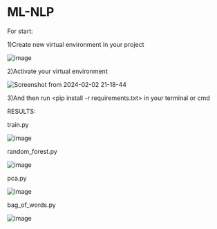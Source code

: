 # ML-NLP
 
For start:

1)Create new virtual environment in your project 

  ![image](https://github.com/n1ckoli/ML-NLP/assets/124861436/ed6fdbeb-11c0-4c5e-94a2-fbecdcf5dd0a)
  
2)Activate your virtual environment
  
  ![Screenshot from 2024-02-02 21-18-44](https://github.com/n1ckoli/ML-NLP/assets/124861436/d1f4c03d-be9a-4130-b21f-4cf4bfd7f84e)
  
3)And then run <pip install -r requirements.txt> in your terminal or cmd

RESULTS:

train.py

![image](https://github.com/n1ckoli/ML-NLP/assets/124861436/3195a7ed-4c2c-439f-b364-11912c2f6265)

random_forest.py

![image](https://github.com/n1ckoli/ML-NLP/assets/124861436/eca174f0-3883-4b03-b3bf-407b10ed16e7)


pca.py

![image](https://github.com/n1ckoli/ML-NLP/assets/124861436/c94e32e1-b2ca-46e7-a660-bba953e8e653)

bag_of_words.py

![image](https://github.com/n1ckoli/ML-NLP/assets/124861436/9e04aff9-f0e9-4f1e-94b5-2027380898bb)

